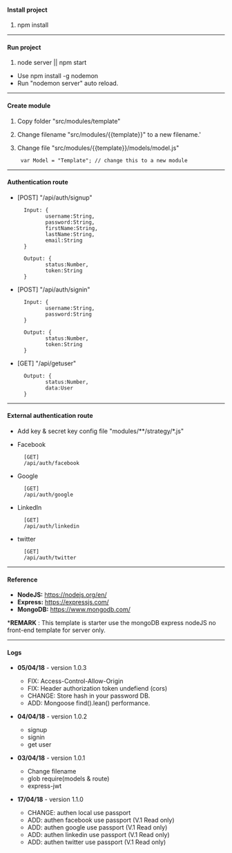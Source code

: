 #### Install project

1. npm install

------

#### Run project

1. node server || npm start

* Use npm install -g nodemon
* Run "nodemon server" auto reload.

------

#### Create module

1. Copy folder "src/modules/template"

2. Change filename "src/modules/{{template}}" to a new filename.'

3. Change file "src/modules/{{template}}/models/model.js"


        var Model = "Template"; // change this to a new module

------


#### Authentication route


- [POST] "/api/auth/signup"

    	Input: {
			   username:String,
			   password:String,
			   firstName:String,
			   lastName:String,
			   email:String               
    	}

    	Output: {
			   status:Number,
			   token:String 
    	}

  

- [POST] "/api/auth/signin"

    	Input: {
			   username:String,
			   password:String         
    	}

    	Output: {
			   status:Number,
			   token:String 
    	}

- [GET] "/api/getuser"

    	Output: {
			   status:Number,
			   data:User 
    	}

------

#### External authentication route

* Add key & secret key config file "modules/**/strategy/*.js"

- Facebook

		[GET]
		/api/auth/facebook

- Google

		[GET]
		/api/auth/google

- LinkedIn

		[GET]
		/api/auth/linkedin

- twitter

		[GET]
		/api/auth/twitter

------

#### Reference

- **NodeJS:** https://nodejs.org/en/
- **Express:** https://expressjs.com/
- **MongoDB:** https://www.mongodb.com/

***REMARK** : This template is starter use the mongoDB express nodeJS no front-end template for server only.


------

#### Logs

- **05/04/18**  - version 1.0.3
    - FIX: Access-Control-Allow-Origin
    - FIX: Header authorization token undefiend (cors)
    - CHANGE: Store hash in your password DB.
    - ADD: Mongoose find().lean() performance.
	
- **04/04/18**  - version 1.0.2
    - signup
    - signin
    - get user
	
- **03/04/18**  - version 1.0.1
    - Change filename
    - glob require(models & route)
    - express-jwt

- **17/04/18**  - version 1.1.0
    - CHANGE: authen local use passport
    - ADD: authen facebook use passport (V.1 Read only)
    - ADD: authen google use passport (V.1 Read only)
    - ADD: authen linkedin use passport (V.1 Read only)
    - ADD: authen twitter use passport (V.1 Read only)